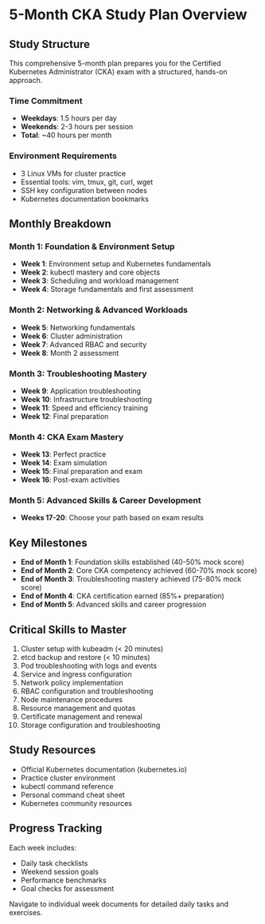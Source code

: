 # 5-Month CKA Study Plan Overview

## Study Structure

This comprehensive 5-month plan prepares you for the Certified Kubernetes Administrator (CKA) exam with a structured, hands-on approach.

### Time Commitment
- **Weekdays**: 1.5 hours per day
- **Weekends**: 2-3 hours per session
- **Total**: ~40 hours per month

### Environment Requirements
- 3 Linux VMs for cluster practice
- Essential tools: vim, tmux, git, curl, wget
- SSH key configuration between nodes
- Kubernetes documentation bookmarks

## Monthly Breakdown

### Month 1: Foundation & Environment Setup
- **Week 1**: Environment setup and Kubernetes fundamentals
- **Week 2**: kubectl mastery and core objects
- **Week 3**: Scheduling and workload management
- **Week 4**: Storage fundamentals and first assessment

### Month 2: Networking & Advanced Workloads
- **Week 5**: Networking fundamentals
- **Week 6**: Cluster administration
- **Week 7**: Advanced RBAC and security
- **Week 8**: Month 2 assessment

### Month 3: Troubleshooting Mastery
- **Week 9**: Application troubleshooting
- **Week 10**: Infrastructure troubleshooting
- **Week 11**: Speed and efficiency training
- **Week 12**: Final preparation

### Month 4: CKA Exam Mastery
- **Week 13**: Perfect practice
- **Week 14**: Exam simulation
- **Week 15**: Final preparation and exam
- **Week 16**: Post-exam activities

### Month 5: Advanced Skills & Career Development
- **Weeks 17-20**: Choose your path based on exam results

## Key Milestones

- **End of Month 1**: Foundation skills established (40-50% mock score)
- **End of Month 2**: Core CKA competency achieved (60-70% mock score)
- **End of Month 3**: Troubleshooting mastery achieved (75-80% mock score)
- **End of Month 4**: CKA certification earned (85%+ preparation)
- **End of Month 5**: Advanced skills and career progression

## Critical Skills to Master

1. Cluster setup with kubeadm (< 20 minutes)
2. etcd backup and restore (< 10 minutes)
3. Pod troubleshooting with logs and events
4. Service and ingress configuration
5. Network policy implementation
6. RBAC configuration and troubleshooting
7. Node maintenance procedures
8. Resource management and quotas
9. Certificate management and renewal
10. Storage configuration and troubleshooting

## Study Resources

- Official Kubernetes documentation (kubernetes.io)
- Practice cluster environment
- kubectl command reference
- Personal command cheat sheet
- Kubernetes community resources

## Progress Tracking

Each week includes:
- Daily task checklists
- Weekend session goals
- Performance benchmarks
- Goal checks for assessment

Navigate to individual week documents for detailed daily tasks and exercises.